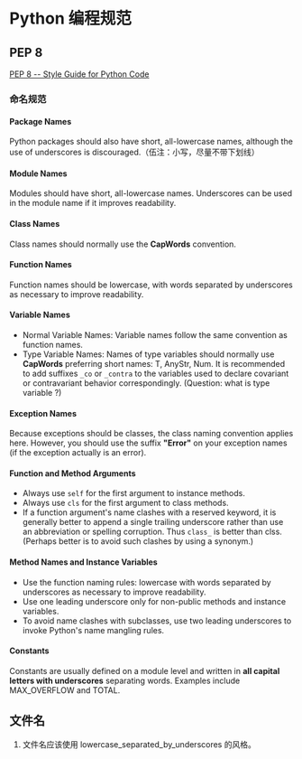 # Python 编程规范

## PEP 8

[PEP 8 -- Style Guide for Python Code](https://www.python.org/dev/peps/pep-0008/)

### 命名规范

#### Package Names

Python packages should also have short, all-lowercase names, although the use of underscores is discouraged.（伍注：小写，尽量不带下划线）

#### Module Names

Modules should have short, all-lowercase names. Underscores can be used in the module name if it improves readability.

#### Class Names

Class names should normally use the **CapWords** convention.

#### Function Names

Function names should be lowercase, with words separated by underscores as necessary to improve readability.

#### Variable Names

- Normal Variable Names: Variable names follow the same convention as function names.
- Type Variable Names: Names of type variables should normally use **CapWords** preferring short names: T, AnyStr, Num. It is recommended to add suffixes `_co` or `_contra` to the variables used to declare covariant or contravariant behavior correspondingly. (Question: what is type variable ?)

#### Exception Names

Because exceptions should be classes, the class naming convention applies here. However, you should use the suffix **"Error"** on your exception names (if the exception actually is an error).

#### Function and Method Arguments

- Always use `self` for the first argument to instance methods.
- Always use `cls` for the first argument to class methods.
- If a function argument's name clashes with a reserved keyword, it is generally better to append a single trailing underscore rather than use an abbreviation or spelling corruption. Thus `class_` is better than clss. (Perhaps better is to avoid such clashes by using a synonym.)

#### Method Names and Instance Variables

- Use the function naming rules: lowercase with words separated by underscores as necessary to improve readability.
- Use one leading underscore only for non-public methods and instance variables.
- To avoid name clashes with subclasses, use two leading underscores to invoke Python's name mangling rules.

#### Constants

Constants are usually defined on a module level and written in **all capital letters with underscores** separating words. Examples include MAX_OVERFLOW and TOTAL.

## 文件名

1. 文件名应该使用 lowercase_separated_by_underscores 的风格。
